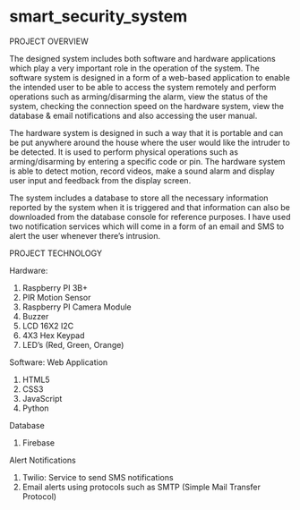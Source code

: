 # smart_security_system

PROJECT OVERVIEW

The designed system includes both software and hardware applications which play a very important role in the operation of the system. The software system is designed in a form of a web-based application to enable the intended user to be able to access the system remotely and perform operations such as arming/disarming the alarm, view the status of the system, checking the connection speed on the hardware system, view the database & email notifications and also accessing the user manual.

The hardware system is designed in such a way that it is portable and can be put anywhere around the house where the user would like the intruder to be detected. It is used to perform physical operations such as arming/disarming by entering a specific code or pin. The hardware system is able to detect motion, record videos, make a sound alarm and display user input and feedback from the display screen.

The system includes a database to store all the necessary information reported by the system when it is triggered and that information can also be downloaded from the database console for reference purposes.  I have used two notification services which will come in a form of an email and SMS to alert the user whenever there’s intrusion.


PROJECT TECHNOLOGY

Hardware:
1. Raspberry PI 3B+
2. PIR Motion Sensor
3. Raspberry PI Camera Module
4. Buzzer
5. LCD 16X2 I2C
6. 4X3 Hex Keypad
7. LED’s (Red, Green, Orange)


Software:
Web Application
1. HTML5
2. CSS3
3. JavaScript
4. Python

Database
1. Firebase

Alert Notifications
1. Twilio: Service to send SMS notifications
2. Email alerts using protocols such as SMTP (Simple Mail Transfer Protocol)
